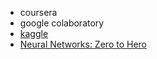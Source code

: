 + coursera
+ google colaboratory
+ [kaggle](https://www.kaggle.com/)
+ [Neural Networks: Zero to Hero](https://karpathy.ai/zero-to-hero.html)
